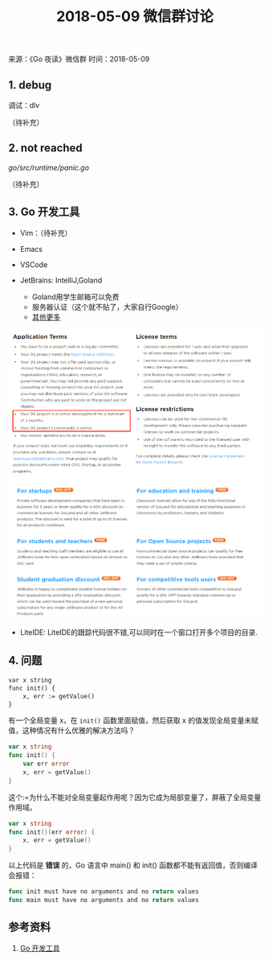 ﻿---
title: 2018-05-09 微信群讨论
---

来源：《Go 夜读》微信群
时间：2018-05-09

## 1. debug

调试：dlv

（待补充）

## 2. not reached

*go/src/runtime/panic.go*

（待补充）

## 3. Go 开发工具

- Vim：（待补充）
- Emacs
- VSCode
- JetBrains: IntelliJ,Goland

    - Goland用学生邮箱可以免费
    - 服务器认证（这个就不贴了，大家自行Google）
    - [其他更多](https://www.jetbrains.com/go/buy/#edition=discounts)

![](../images/jetbrains1.png)
![](../images/jetbrains2.png)

- LiteIDE: LiteIDE的跟踪代码很不错,可以同时在一个窗口打开多个项目的目录.

## 4. 问题

```
var x string
func init() {
    x, err := getValue()
}
```

有一个全局变量 x，在 `init()` 函数里面赋值，然后获取 x 的值发现全局变量未赋值，这种情况有什么优雅的解决方法吗？

```go
var x string
func init() {
    var err error
    x, err = getValue()
}
```

这个:=为什么不能对全局变量起作用呢？因为它成为局部变量了，屏蔽了全局变量作用域。

```go
var x string 
func init()(err error) {
    x, err = getValue()
}
```

以上代码是 **错误** 的，Go 语言中 main() 和 init() 函数都不能有返回值，否则编译会报错：

```go
func init must have no arguments and no return values
func main must have no arguments and no return values
```

## 参考资料

1. [Go 开发工具](https://github.com/yangwenmai/learning-golang#go-开发工具)